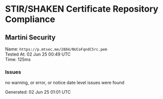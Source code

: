 # STIR/SHAKEN Certificate Repository Compliance

## Martini Security

Name: `https://p.mtsec.me/2884/NUCoFqndC5rc.pem`\
Tested At: 02 Jun 25 00:49 UTC\
Time: 125ms

### Issues

no warning, or error, or notice date level issues were found

Generated: 02 Jun 25 01:01 UTC
